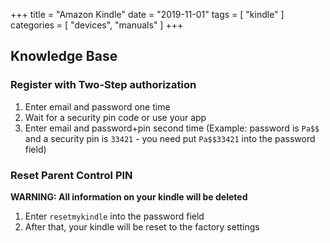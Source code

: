 +++
title = "Amazon Kindle"
date = "2019-11-01"
tags = [
    "kindle"
]
categories = [
    "devices",
    "manuals"
]
+++

## Knowledge Base

### Register with Two-Step authorization

1. Enter email and password one time
1. Wait for a security pin code or use your app
1. Enter email and password+pin second time (Example: password is ```Pa$$``` and a security pin is ```33421``` - you need put ```Pa$$33421``` into the password field)

### Reset Parent Control PIN

**WARNING: All information on your kindle will be deleted**

1. Enter ```resetmykindle``` into the password field
2. After that, your kindle will be reset to the factory settings

